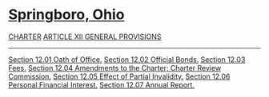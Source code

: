 [Springboro, Ohio](indexee20.html)
==================================

[CHARTER](1289a412.html) [ARTICLE XII GENERAL PROVISIONS](148ca412.html)

* * * * *

[Section 12.01 Oath of Office.](148ea412.html) [Section 12.02 Official
Bonds.](1495a412.html) [Section 12.03 Fees.](149aa412.html) [Section
12.04 Amendments to the Charter; Charter Review
Commission.](149ea412.html) [Section 12.05 Effect of Partial
Invalidity.](14a4a412.html) [Section 12.06 Personal Financial
Interest.](14a8a412.html) [Section 12.07 Annual Report.](14aca412.html)
